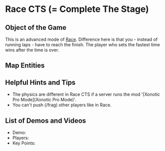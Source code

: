 Race CTS (= Complete The Stage)
===============================

Object of the Game
------------------

This is an advanced mode of [Race](Race). Difference here is that you - instead of running laps - have to reach the finish. The player who sets the fastest time wins after the time is over.

Map Entities
------------

<Insert Map Entities here>

Helpful Hints and Tips
----------------------

- The physics are different in Race CTS if a server runs the mod '[Xonotic Pro Mode](Xonotic Pro Mode)'.
- You can't push (/frag) other players like in Race.

List of Demos and Videos
------------------------

-   Demo: <Insert Demo or Video Here>
-   Players: <Insert Player Names Here>
-   Key Points: <Insert key points in match here>

